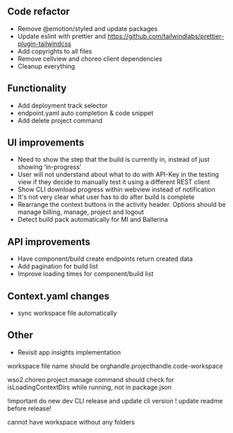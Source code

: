 ## Code refactor
- Remove @emotion/styled and update packages
- Update eslint with prettier and https://github.com/tailwindlabs/prettier-plugin-tailwindcss
- Add copyrights to all files
- Remove cellview and choreo client dependencies
- Cleanup everything

## Functionality
- Add deployment track selector
- endpoint.yaml auto completion & code snippet
- Add delete project command

## UI improvements
- Need to show the step that the build is currently in, instead of just showing ‘in-progress’
- User will not understand about what to do with API-Key in the testing view if they decide to manually test it using a different REST client
- Show CLI download progress within webview instead of notification
- It's not very clear what user has to do after build is complete
- Rearrange the context buttons in the activity header. Options should be manage billing, manage, project and logout
- Detect build pack automatically for MI and Ballerina

## API improvements
- Have component/build create endpoints return created data
- Add pagination for build list
- Improve loading times for component/build list

## Context.yaml changes
- sync workspace file automatically

## Other
- Revisit app insights implementation


workspace file name should be orghandle.projecthandle.code-workspace

wso2.choreo.project.manage command should check for isLoadingContextDirs while running, not in package.json

!important do new dev CLI release and update cli version
! update readme before release!

cannot have workspace without any folders